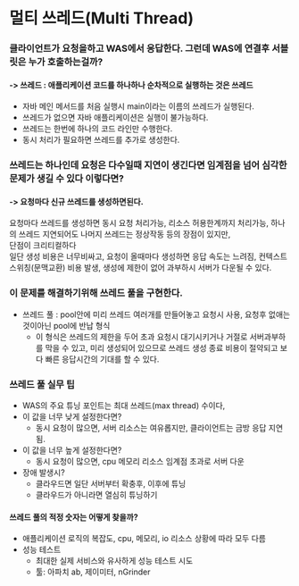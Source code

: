 # 멀티 쓰레드(Multi Thread)

### 클라이언트가 요청을하고 WAS에서 응답한다. 그런데 WAS에 연결후 서블릿은 누가 호출하는걸까?

#### -> 쓰레드 : 애플리케이션 코드를 하나하나 순차적으로 실행하는 것은 쓰레드
* 자바 메인 메서드를 처음 실행시 main이라는 이름의 쓰레드가 실행된다.
* 쓰레드가 없으면 자바 애플리케이션은 실행이 불가능하다.
* 쓰레드는 한번에 하나의 코드 라인만 수행한다.
* 동시 처리가 필요하면 쓰레드를 추가로 생성한다.

### 쓰레드는 하나인데 요청은 다수일때 지연이 생긴다면 임계점을 넘어 심각한 문제가 생길 수 있다 이렇다면?

#### -> 요청마다 신규 쓰레드를 생성하면된다.

요청마다 쓰레드를 생성하면 동시 요청 처리가능, 리소스 허용한계까지 처리가능, 하나의 쓰레드 지연되어도 나머지 쓰레드는 정상작동 등의 장점이 있지만,    
단점이 크리티컬하다    
일단 생성 비용은 너무비싸고, 요청이 올때마다 생성하면 응답 속도는 느려짐, 컨텍스트 스위칭(문맥교환) 비용 발생, 생성에 제한이 없어 과부하시 서버가 다운될 수 있다.

### 이 문제를 해결하기위해 쓰레드 풀을 구현한다.
* 쓰레드 풀 : pool안에 미리 쓰레드 여러개를 만들어놓고 요청시 사용, 요청후 없애는 것이아닌 pool에 반납 형식
  + 이 형식은 쓰레드의 제한을 두어 초과 요청시 대기시키거나 거절로 서버과부하를 막을 수 있고, 미리 생성되어 있으므로 쓰레드 생성 종료 비용이 절약되고 보다 빠른 응답시간의 기대를 할 수 있다.


### 쓰레드 풀 실무 팁
* WAS의 주요 튜닝 포인트는 최대 쓰레드(max thread) 수이다,
* 이 값을 너무 낮게 설정한다면?
  + 동시 요청이 많으면, 서버 리소스는 여유롭지만, 클라이언트는 금방 응답 지연됨.
* 이 값을 너무 높게 설정한다면?
  + 동시 요청이 많으면, cpu 메모리 리소스 임계점 초과로 서버 다운
* 장애 발생시?
  + 클라우드면 일단 서버부터 확충후, 이후에 튜닝
  + 클라우드가 아니라면 열심히 튜닝하기
 
#### 쓰레드 풀의 적정 숫자는 어떻게 찾을까?
* 애플리케이션 로직의 복잡도, cpu, 메모리, io 리소스 상황에 따라 모두 다름
* 성능 테스트
  + 최대한 실제 서비스와 유사하게 성능 테스트 시도
  + 툴: 아파치 ab, 제이미터, nGrinder





